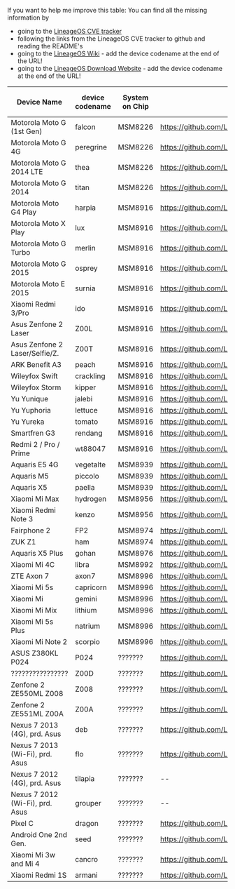 If you want to help me improve this table:
You can find all the missing information by
- going to the [LineageOS CVE tracker](https://cve.lineageos.org/devices)
- following the links from the LineageOS CVE tracker to github and reading the README's
- going to the [LineageOS Wiki](https://wiki.lineageos.org/) - add the device codename at the end of the URL!
- going to the [LineageOS Download Website](https://download.lineageos.org/) - add the device codename at the end of the URL!

Device Name			|device codename	|System on Chip	|LineageOS kernel source:					|LOS kernel version:	|Stock Android source:						|Stock kernel version:	|
--------------------------------|-----------------------|---------------|---------------------------------------------------------------|-----------------------|---------------------------------------------------------------|-----------------------|
Motorola Moto G (1st Gen)	|falcon			|MSM8226	|https://github.com/LineageOS/android_kernel_motorola_msm8226	|			|								|			|
Motorola Moto G 4G		|peregrine		|MSM8226	|https://github.com/LineageOS/android_kernel_motorola_msm8226	|			|								|			|
Motorola Moto G 2014 LTE	|thea			|MSM8226	|https://github.com/LineageOS/android_kernel_motorola_msm8226	|			|								|			|
Motorola Moto G 2014		|titan			|MSM8226	|https://github.com/LineageOS/android_kernel_motorola_msm8226	|			|								|			|
Motorola Moto G4 Play		|harpia			|MSM8916	|https://github.com/LineageOS/android_kernel_motorola_msm8916	|			|								|			|
Motorola Moto X Play		|lux			|MSM8916	|https://github.com/LineageOS/android_kernel_motorola_msm8916	|			|								|			|
Motorola Moto G Turbo		|merlin			|MSM8916	|https://github.com/LineageOS/android_kernel_motorola_msm8916	|			|								|			|
Motorola Moto G 2015		|osprey			|MSM8916	|https://github.com/LineageOS/android_kernel_motorola_msm8916	|			|								|			|
Motorola Moto E 2015		|surnia			|MSM8916	|https://github.com/LineageOS/android_kernel_motorola_msm8916	|			|								|			|
Xiaomi Redmi 3/Pro		|ido			|MSM8916	|https://github.com/LineageOS/android_kernel_xiaomi_msm8916	|			|								|			|
Asus Zenfone 2 Laser		|Z00L			|MSM8916	|https://github.com/LineageOS/android_kernel_asus_msm8916	|			|								|			|
Asus Zenfone 2 Laser/Selfie/Z.	|Z00T			|MSM8916	|https://github.com/LineageOS/android_kernel_asus_msm8916	|			|								|			|
ARK Benefit A3			|peach			|MSM8916	|https://github.com/LineageOS/android_kernel_ark_msm8916	|			|								|			|
Wileyfox Swift			|crackling		|MSM8916	|https://github.com/LineageOS/android_kernel_cyanogen_msm8916	|			|								|			|
Wileyfox Storm			|kipper			|MSM8916	|https://github.com/LineageOS/android_kernel_cyanogen_msm8916	|			|								|			|
Yu Yunique			|jalebi			|MSM8916	|https://github.com/LineageOS/android_kernel_cyanogen_msm8916	|			|								|			|
Yu Yuphoria			|lettuce		|MSM8916	|https://github.com/LineageOS/android_kernel_cyanogen_msm8916	|			|								|			|
Yu Yureka			|tomato			|MSM8916	|https://github.com/LineageOS/android_kernel_cyanogen_msm8916	|			|								|			|
Smartfren G3			|rendang		|MSM8916	|https://github.com/LineageOS/android_kernel_cyanogen_msm8916	|			|								|			|
Redmi 2 / Pro / Prime		|wt88047		|MSM8916	|https://github.com/LineageOS/android_kernel_wingtech_msm8916	|			|								|			|
Aquaris E5 4G			|vegetalte		|MSM8939	|https://github.com/LineageOS/android_kernel_bq_msm8939		|			|								|			|
Aquaris M5			|piccolo		|MSM8939	|https://github.com/LineageOS/android_kernel_bq_msm8939		|			|								|			|
Aquaris X5			|paella			|MSM8939	|https://github.com/LineageOS/android_kernel_bq_msm8939		|			|								|			|
Xiaomi Mi Max			|hydrogen		|MSM8956	|https://github.com/LineageOS/android_kernel_xiaomi_msm8956	|			|								|			|
Xiaomi Redmi Note 3		|kenzo			|MSM8956	|https://github.com/LineageOS/android_kernel_xiaomi_msm8956	|			|								|			|
Fairphone 2			|FP2			|MSM8974	|https://github.com/LineageOS/android_kernel_fairphone_msm8974	|			|								|			|
ZUK Z1				|ham			|MSM8974	|https://github.com/LineageOS/android_kernel_cyanogen_msm8974	|			|								|			|
Aquaris X5 Plus			|gohan			|MSM8976	|https://github.com/LineageOS/android_kernel_bq_msm8976		|			|								|			|
Xiaomi Mi 4C			|libra			|MSM8992	|https://github.com/LineageOS/android_kernel_xiaomi_msm8992	|			|								|			|
ZTE Axon 7			|axon7			|MSM8996	|https://github.com/LineageOS/android_kernel_zte_msm8996	|			|								|			|
Xiaomi Mi 5s			|capricorn		|MSM8996	|https://github.com/LineageOS/android_kernel_xiaomi_msm8996	|			|								|			|
Xiaomi Mi			|gemini			|MSM8996	|https://github.com/LineageOS/android_kernel_xiaomi_msm8996	|			|								|			|
Xiaomi Mi Mix			|lithium		|MSM8996	|https://github.com/LineageOS/android_kernel_xiaomi_msm8996	|			|								|			|
Xiaomi Mi 5s Plus		|natrium		|MSM8996	|https://github.com/LineageOS/android_kernel_xiaomi_msm8996	|			|								|			|
Xiaomi Mi Note 2		|scorpio		|MSM8996	|https://github.com/LineageOS/android_kernel_xiaomi_msm8996	|			|								|			|
ASUS Z380KL P024		|P024			|???????	|https://github.com/LineageOS/android_kernel_asus_P024		|			|								|			|
????????????????		|Z00D			|???????	|https://github.com/LineageOS/android_kernel_asus_z00d		|			|								|			|
Zenfone 2 ZE550ML Z008		|Z008			|???????	|https://github.com/LineageOS/android_kernel_asus_moorefield	|			|								|			|
Zenfone 2 ZE551ML Z00A		|Z00A			|???????	|https://github.com/LineageOS/android_kernel_asus_moorefield	|			|								|			|
Nexus 7 2013 (4G), prd. Asus	|deb			|???????	|https://github.com/LineageOS/android_kernel_google_msm		|			|								|			|
Nexus 7 2013 (Wi-Fi), prd. Asus |flo			|???????	|https://github.com/LineageOS/android_kernel_google_msm		|			|								|			|
Nexus 7 2012 (4G), prd. Asus	|tilapia		|???????	|--								|			|https://android.googlesource.com/device/asus/tilapia/		|			|
Nexus 7 2012 (Wi-Fi), prd. Asus	|grouper		|???????	|--								|			|https://android.googlesource.com/device/asus/grouper/		|			|
Pixel C				|dragon			|???????	|https://github.com/LineageOS/android_kernel_google_dragon	|			|								|			|
Android One 2nd Gen.		|seed			|???????	|https://github.com/LineageOS/android_kernel_google_seed	|			|								|			|
Xiaomi Mi 3w and Mi 4		|cancro			|???????	|https://github.com/LineageOS/android_kernel_xiaomi_cancro	|			|								|			|
Xiaomi Redmi 1S			|armani			|???????	|https://github.com/LineageOS/android_kernel_xiaomi_armani	|			|								|			|

